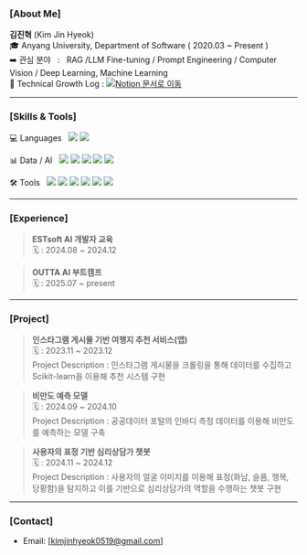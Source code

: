 ### [About Me]
**김진혁** (Kim Jin Hyeok) <br> <!-- [![Solved.ac프로필](http://mazassumnida.wtf/api/mini/generate_badge?boj=kimjinhyeok0519)](https://solved.ac/kimjinhyeok0519)<br> -->
🎓 Anyang University, Department of Software ( 2020.03 ~ Present )<br>
➡️ 관심 분야 &nbsp; : &nbsp; RAG /LLM Fine-tuning / Prompt Engineering / Computer Vision / Deep Learning, Machine Learning <br>
🔗 Technical Growth Log : [![Notion 문서로 이동](https://img.shields.io/badge/Notion-000000?style=flat&logo=notion&logoColor=white)](https://www.notion.so/jinhyoek/Home-21dd9d7a4ed680b6a30acfaca1a8b029?source=copy_link)

---

### [Skills & Tools]

💻 Languages &nbsp; <img src="https://img.shields.io/badge/Python-623AA2?style=flat-square"/> <img src="https://img.shields.io/badge/SQL-003B57?style=flat-square"/>

📊 Data / AI &nbsp; <img src="https://img.shields.io/badge/Pandas-150458?style=flat-square"/> <img src="https://img.shields.io/badge/Scikit--learn-F7931E?style=flat-square"/> <img src="https://img.shields.io/badge/PyTorch-EE4C2C?style=flat-square"/> <img src="https://img.shields.io/badge/LangChain-2ECC71?style=flat-square"/> <img src="https://img.shields.io/badge/LangGraph-000000?style=flat-square"/>

🛠️ Tools &nbsp; <img src="https://img.shields.io/badge/Visual Studio Code-007ACC?style=flat-square"/> <img src="https://img.shields.io/badge/Google Colab-F37626?style=flat-square"/> <img src="https://img.shields.io/badge/Docker-0E5CAD?style=flat-square"/> <img src="https://img.shields.io/badge/Flask-2C3E50?style=flat-square"/> <img src="https://img.shields.io/badge/AWS-9708CC?style=flat-square"/> <img src="https://img.shields.io/badge/MySQL-4479A1?style=flat-square"/>

---

### [Experience]
> **ESTsoft AI 개발자 교육** <br>
> 🗓️ : 2024.08 ~ 2024.12 <br>

> **OUTTA AI 부트캠프** <br>
> 🗓️ : 2025.07 ~ present <br>

---

### [Project]
> **인스타그램 게시물 기반 여행지 추천 서비스(앱)** <br>
> 🗓️ : 2023.11 ~ 2023.12 <br>
> Project Description : 인스타그램 게시물을 크롤링을 통해 데이터를 수집하고 Scikit-learn을 이용해 추천 시스템 구현


> **비만도 예측 모델** <br>
> 🗓️ : 2024.09 ~ 2024.10 <br>
> Project Description : 공공데이터 포털의 인바디 측정 데이터를 이용해 비만도를 예측하는 모델 구축


> **사용자의 표정 기반 심리상담가 챗봇** <br>
> 🗓️ : 2024.11 ~ 2024.12 <br>
> Project Description : 사용자의 얼굴 이미지를 이용해 표정(화남, 슬픔, 행복, 당황함)을 탐지하고 이를 기반으로 심리상담가의 역할을 수행하는 챗봇 구현

---

### [Contact]
- Email: [kimjinhyeok0519@gmail.com]
